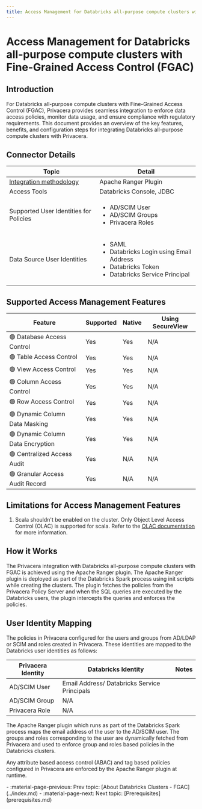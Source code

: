```yaml
---
title: Access Management for Databricks all-purpose compute clusters with Fine-Grained Access Control (FGAC)
---
```


# Access Management for Databricks all-purpose compute clusters with Fine-Grained Access Control (FGAC)


## Introduction

For Databricks all-purpose compute clusters with Fine-Grained Access Control (FGAC), Privacera provides seamless
integration to enforce data access policies, monitor data usage, and ensure compliance with regulatory requirements.
This document provides an overview of the key features, benefits, and configuration steps for integrating Databricks
all-purpose compute clusters with Privacera.

## Connector Details


| Topic                                                                                                               | Detail                                                                                                              |
|---------------------------------------------------------------------------------------------------------------------|---------------------------------------------------------------------------------------------------------------------|
| [Integration methodology](../../../resources/design/access-management/integrations/index.md#2-apache-ranger-plugin) | Apache Ranger Plugin                                                                                                |
| Access Tools                                                                                                        | Databricks Console, JDBC                                                                                            |
| Supported User Identities for Policies                                                                              | <ul><li>AD/SCIM User</li><li>AD/SCIM Groups</li><li>Privacera Roles</li>                                            |
| Data Source User Identities                                                                                         | <ul><li>SAML</li><li>Databricks Login using Email Address</li><li>Databricks Token</li><li>Databricks Service Principal</li> |


## Supported Access Management Features

| Feature                         | Supported | Native | Using SecureView |
|---------------------------------|-----------|--------|------------------|
| :green_circle: Database Access Control | Yes       | Yes    | N/A |
| :green_circle: Table Access Control | Yes       | Yes    | N/A |
| :green_circle: View Access Control | Yes       | Yes    | N/A |
| :green_circle: Column Access Control | Yes       | Yes    | N/A |
| :green_circle: Row Access Control | Yes       | Yes    | N/A |
| :green_circle: Dynamic Column Data Masking | Yes       | Yes    | N/A |
| :green_circle: Dynamic Column Data Encryption | Yes       | Yes    | N/A |
| :green_circle: Centralized Access Audit | Yes       | N/A    | N/A |
| :green_circle: Granular Access Audit Record   | Yes       | N/A    | N/A |

## Limitations for Access Management Features

1. Scala shouldn't be enabled on the cluster. Only Object Level Access Control (OLAC) is supported for scala. Refer to the
   [OLAC documentation](../../databricks-clusters-olac/index.md) for more information.

## How it Works

The Privacera integration with Databricks all-purpose compute clusters with FGAC is achieved using the Apache Ranger
plugin. The Apache Ranger plugin is deployed as part of the Databricks Spark process using init scripts while creating
the clusters. The plugin fetches the policies from the Privacera Policy Server and when the SQL queries are executed by
the Databricks users, the plugin intercepts the queries and enforces the policies.


## User Identity Mapping

The policies in Privacera configured for the users and groups from AD/LDAP or SCIM and roles created in Privacera. 
These identities are mapped to the Databricks user identities as follows:

| Privacera Identity | Databricks Identity                          | Notes |
|--------------------|----------------------------------------------|-------|
| AD/SCIM User       | Email Address/ Databricks Service Principals |       |
| AD/SCIM Group      | N/A                                          | |
| Privacera Role     | N/A                                          | |

The Apache Ranger plugin which runs as part of the Databricks Spark process maps the email address of the user to the
AD/SCIM user. The groups and roles corresponding to the user are dynamically fetched from Privacera and used to enforce
group and roles based policies in the Databricks clusters.

Any attribute based access control (ABAC) and tag based policies configured in Privacera are enforced by the Apache Ranger plugin at 
runtime.

<div class="grid cards" markdown>
-   :material-page-previous: Prev topic: [About Databricks Clusters - FGAC](../index.md)
-   :material-page-next: Next topic: [Prerequisites](prerequisites.md)
</div>
